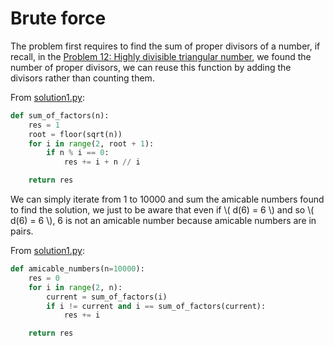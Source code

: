 # Brute force

The problem first requires to find the sum of proper divisors of a number, if
recall, in the
[Problem 12: Highly divisible triangular number](../problem_0012/problem.md), we
found the number of proper divisors, we can reuse this function by adding the
divisors rather than counting them.

From [solution1.py](https://github.com/TurtleSmoke/Project-Euler/blob/main/problems/problem_0021/solution1.py):

```python
def sum_of_factors(n):
    res = 1
    root = floor(sqrt(n))
    for i in range(2, root + 1):
        if n % i == 0:
            res += i + n // i

    return res
```

We can simply iterate from 1 to 10000 and sum the amicable numbers found to find
the solution, we just to be aware that even if \\( d(6) = 6 \\) and so \\( d(6)
= 6 \\), 6 is not an amicable number because amicable numbers are in pairs.

From [solution1.py](https://github.com/TurtleSmoke/Project-Euler/blob/main/problems/problem_0021/solution1.py):

```python
def amicable_numbers(n=10000):
    res = 0
    for i in range(2, n):
        current = sum_of_factors(i)
        if i != current and i == sum_of_factors(current):
            res += i

    return res
```
